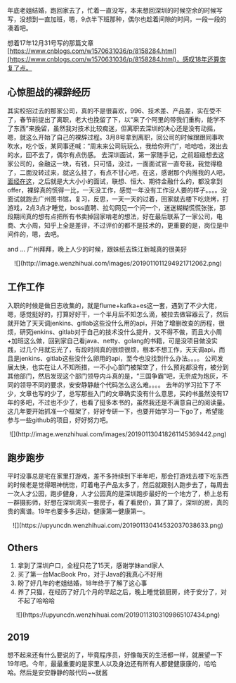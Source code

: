 年底老姐结婚，跑回家去了，忙着一直没写，本来想回深圳的时候空余的时候写写，没想到一直加班，嗯，9点半下班那种，偶尔也趁着间隙的时间，一段一段的凑着吧。


想着17年12月31号写的那篇文章[https://www.cnblogs.com/w1570631036/p/8158284.html](https://www.cnblogs.com/w1570631036/p/8158284.html)，感叹18年还算恢复了点。

## 心惊胆战的裸辞经历
其实校招过去的那家公司，真的不是很喜欢，996、技术差、产品差，实在受不了，春节前提出了离职，老大也挽留了下，以“来了个阿里的带我们重构，能学不了东西”来挽留，虽然我对技术比较痴迷，但离职去深圳的决心还是没有动摇，嗯，就这么开始了自己的裸辞过程。3月8号拿到离职，回公司的时候跟跟同事吹吹水，吃个饭，某同事还喊：“周末来公司玩玩么，我给你开门”，哈哈哈，泼出去的水，回不去了，偶尔有点伤感。
去深圳面试，第一家随手记，之前超级想去这家公司的，金融这一块，有钱，只可惜，没过，一面面试官一直夸我，我觉得稳了，二面没转过来，就这么挂了，有点不甘心吧，在这，感谢那个内推我的人吧，[面经在这](https://www.cnblogs.com/w1570631036/p/8549333.html)，之后就是大大小小的面试，联想、恒大、期待金融什么的，都没拿到offer，裸辞真的慌得一比，一天没工作，感觉一年没有工作没人要的样子。。。。没面试就跑去广州图书馆，复习，反思，一天一天的过着，回家就去楼下吃烧烤，打游戏，2点3点才睡觉，boss直聘、拉勾网见一个问一个，迷迷糊糊慌慌张张，那段期间真的想有点把所有书卖掉回家啃老的想法，好在最后联系了一家公司，电商、大小周，知乎上全是差评，不过评价的都不是技术的，更重要的是，岗位是中间件的，嗯，去吧。


and ... 广州拜拜，晚上人少的时候，跟妹纸去珠江新城真的很美好
<div align="center">![](http://image.wenzhihuai.com/images/2019011011294921712062.png)</div>

## 工作工作
入职的时候是做日志收集的，就是flume+kafka+es这一套，遇到了不少大佬，嗯，感觉挺好的，打算好好干，一个半月后不知怎么滴，被拉去做容器云了，然后就开始了天天调jenkins、gitlab这些没什么用的api，开始了增删改查的历程，很烦，研究jenkins、gitlab对于自己的技术没什么提升，又不得不做，而且大小周+加班这么做，回到家自己看java、netty、golang的书籍，可是没项目做没实践，过几个月就忘光了，有段时间真的很烦很烦，根本不想工作，天天调api，而且是jenkins、gitlab这些没什么卵用的api，至今也没找到什么办法。。。。
公司发展太快，也实在让人不知所措，一不小心部门被架空了，什么预兆都没有，被分到其他部门，然后发现这个部门领导内斗真的是，“三国争霸”吧，无奈成为炮灰，不同的领导不同的要求，安安静静敲个代码怎么这么难。。。。
去年的学习拉下了不少，文章也写的少了，总写那些入门的文章确实没有什么意思，买的书虽然没有17年的多吧，不过也不少了，也看了挺多本书的，虽然我还是不满意自己的阅读量。
这几年要开始抓准一个框架了，好好专研一下，也要开始学习一下go了，希望能参与一些github的项目，好好努力吧。
<div align="center">![](http://image.wenzhihuai.com/images/201901130418261145369442.png)</div>




## 跑步跑步
平时没事总是宅在家里打游戏，差不多持续到下半年吧，那会打游戏去楼下吃东西的时候老是觉得眼神恍惚，盯着电子产品太多了，然后就跟别人跑步去了，每周去一次人才公园，跑步健身，人才公园真的是深圳跑步最好的一个地方了，桥上总有一群摄影师，好想在深圳湾买一套房子，看了看房价，算了算了，深圳的房，真的贵的离谱。19年也要多多运动，健康第一健康第一。
<div align="center">![](https://upyuncdn.wenzhihuai.com/201901130414532037038633.png)</div>


## Others
1. 拿到了深圳户口，全程只花了15天，感谢学妹and家人
2. 买了第一台MacBook Pro，对于Java的我真心不好用
3. 盼了好几年的老姐结婚，18年终于了解了这心事
4. 养了只猫，在经历了好几个月的早起之后，晚上睡觉锁厨房，终于安分了，对不起了哈哈哈
<div align="center">![](https://upyuncdn.wenzhihuai.com/20190113103109865107434.png)</div>



## 2019
想不起来还有什么要说的了，毕竟程序员，好像每天的生活都一样，就展望一下19年吧。今年，最最重要的是家里人以及身边还有所有人都健健康康的，哈哈哈。然后是安安静静的敲代码~~就酱

